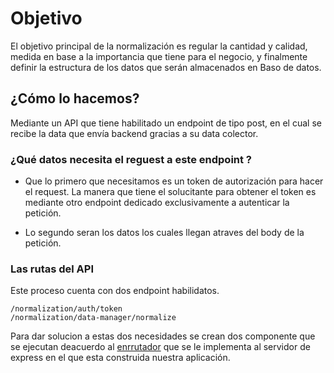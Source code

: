 # Objetivo 

El objetivo principal de la normalización es regular la cantidad y calidad, medida en base a la importancia que tiene para el negocio, y finalmente definir la estructura de los datos que serán almacenados en Baso de datos.

## ¿Cómo lo hacemos?

Mediante un API que tiene habilitado un endpoint de tipo post, en el cual se recibe la data que envía backend gracias a su data colector.

### ¿Qué datos necesita el reguest a este endpoint ?
- Que lo primero que necesitamos es un token de autorización para hacer el request. La manera que tiene el solucitante para obtener el token es mediante otro endpoint dedicado exclusivamente a autenticar la petición.

- Lo segundo seran los datos los cuales llegan atraves del body de la petición.

### Las rutas del API

Este proceso cuenta con dos endpoint habilidatos.

  	/normalization/auth/token
    /normalization/data-manager/normalize

Para dar solucion a estas dos necesidades se crean dos componente que se ejecutan deacuerdo al [enrrutador](https://documentacion-normalizacion.now.sh/module-router.html "enrrutador") que se le implementa al servidor de express en el que esta construida nuestra aplicación.